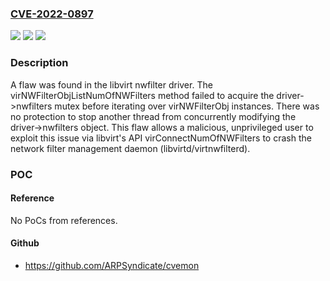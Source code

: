 ### [CVE-2022-0897](https://cve.mitre.org/cgi-bin/cvename.cgi?name=CVE-2022-0897)
![](https://img.shields.io/static/v1?label=Product&message=libvirt&color=blue)
![](https://img.shields.io/static/v1?label=Version&message=libvirt%208.0.0-8%20&color=brightgreen)
![](https://img.shields.io/static/v1?label=Vulnerability&message=CWE-667&color=brightgreen)

### Description

A flaw was found in the libvirt nwfilter driver. The virNWFilterObjListNumOfNWFilters method failed to acquire the driver->nwfilters mutex before iterating over virNWFilterObj instances. There was no protection to stop another thread from concurrently modifying the driver->nwfilters object. This flaw allows a malicious, unprivileged user to exploit this issue via libvirt's API virConnectNumOfNWFilters to crash the network filter management daemon (libvirtd/virtnwfilterd).

### POC

#### Reference
No PoCs from references.

#### Github
- https://github.com/ARPSyndicate/cvemon

